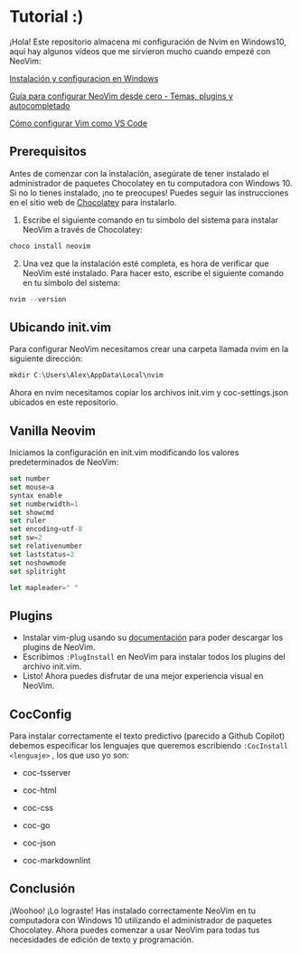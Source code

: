 # Tutorial :)

¡Hola! Este repositorio almacena mi configuración de Nvim en Windows10, aquí hay algunos vídeos que me sirvieron mucho cuando empezé con NeoVim:

[Instalación y configuracion en Windows](https://www.youtube.com/watch?v=XBlKG2LW6p4&t=396s)

[Guía para configurar NeoVim desde cero - Temas, plugins y autocompletado](https://www.youtube.com/watch?v=2dG_Nl_r6s0)

[Cómo configurar Vim como VS Code](https://www.youtube.com/watch?v=XgQFzi3VkC8)

## Prerequisitos

Antes de comenzar con la instalación, asegúrate de tener instalado el administrador de paquetes Chocolatey en tu computadora con Windows 10. Si no lo tienes instalado, ¡no te preocupes! Puedes seguir las instrucciones en el sitio web de [Chocolatey](https://chocolatey.org/install) para instalarlo.

1. Escribe el siguiente comando en tu símbolo del sistema para instalar NeoVim a través de Chocolatey:

```powershell
choco install neovim
```

2. Una vez que la instalación esté completa, es hora de verificar que NeoVim esté instalado. Para hacer esto, escribe el siguiente comando en tu símbolo del sistema:

```powershell
nvim --version
```

## Ubicando init.vim
Para configurar NeoVim necesitamos crear una carpeta llamada nvim en la siguiente dirección:
```powershell
mkdir C:\Users\Alex\AppData\Local\nvim
```
Ahora en nvim necesitamos copiar los archivos init.vim y coc-settings.json ubicados en este repositorio.

## Vanilla Neovim

Iniciamos la configuración en init.vim modificando los valores predeterminados de NeoVim:

```jsx
set number
set mouse=a
syntax enable
set numberwidth=1
set showcmd
set ruler
set encoding=utf-8
set sw=2
set relativenumber
set laststatus=2
set noshowmode
set splitright

let mapleader=" "
```

## Plugins

- Instalar vim-plug usando su [documentación](https://github.com/junegunn/vim-plug#neovim) para poder descargar los plugins de NeoVim.
- Escribimos `:PlugInstall` en NeoVim para instalar todos los plugins del archivo init.vim.
- Listo! Ahora puedes disfrutar de una mejor experiencia visual en NeoVim.

## CocConfig

Para instalar correctamente el texto predictivo (parecido a Github Copilot) debemos especificar los lenguajes que queremos escribiendo `:CocInstall <lenguaje>` , los que uso yo son:

- coc-tsserver
- coc-html
- coc-css

- coc-go
- coc-json
- coc-markdownlint

## Conclusión

¡Woohoo! ¡Lo lograste! Has instalado correctamente NeoVim en tu computadora con Windows 10 utilizando el administrador de paquetes Chocolatey. Ahora puedes comenzar a usar NeoVim para todas tus necesidades de edición de texto y programación.
